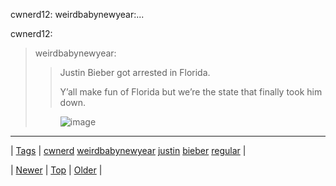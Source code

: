 <!--
title: cwnerd12
date: 2020-06-28T15:27:00.259Z
tags: cwnerd, weirdbabynewyear, justin, bieber, regular
-->


cwnerd12: weirdbabynewyear:...

<p>cwnerd12:</p>

<blockquote>
<p>weirdbabynewyear:</p>
<blockquote>
<p>Justin Bieber got arrested in Florida.</p>
<p>Y’all make fun of Florida but we’re the state that finally took him down.</p>
</blockquote>
<p><figure data-orig-height="154" data-orig-width="200" data-orig-src="https://66.media.tumblr.com/1d2bafcddd951499e064809761f94457/tumblr_inline_mzv3jntvOY1qzr8q6.gif"><img alt="image" src="https://66.media.tumblr.com/33ebaaec9650d767c6d00d30ac1105f3/tumblr_inline_pk3sgsWgmw1snpcgy_540.gif" data-orig-height="154" data-orig-width="200" data-orig-src="https://66.media.tumblr.com/1d2bafcddd951499e064809761f94457/tumblr_inline_mzv3jntvOY1qzr8q6.gif"/></figure></p>
</blockquote>

<!--BOTTOM-POST-NAVIGATION-->
---

| [Tags](tags.md) | [cwnerd](tag-cwnerd.md) [weirdbabynewyear](tag-weirdbabynewyear.md) [justin](tag-justin.md) [bieber](tag-bieber.md) [regular](tag-regular.md) |

| [Newer](74364684500.md) | [Top](index.md) | [Older](74376031452.md) |